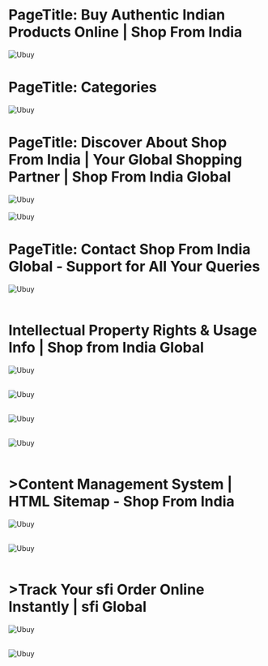 
# PageTitle: Buy Authentic Indian Products Online | Shop From India

![Ubuy](01.png)
<br>
# PageTitle: Categories

![Ubuy](02.png)
<br>
# PageTitle: Discover About Shop From India | Your Global Shopping Partner | Shop From India Global

![Ubuy](03.png)
<br><br>
![Ubuy](04.png)
<br>
# PageTitle: Contact Shop From India  Global - Support for All Your Queries

![Ubuy](05.png)
<br><br>

# Intellectual Property Rights & Usage Info | Shop from India Global
![Ubuy](06.png)
<br><br>

![Ubuy](07.png)
<br><br>

![Ubuy](08.png)
<br><br>

![Ubuy](09.png)
<br><br>

# >Content Management System | HTML Sitemap - Shop From India

![Ubuy](10.png)
<br><br>

![Ubuy](11.png)
<br><br>

# >Track Your sfi Order Online Instantly | sfi Global

![Ubuy](12.png)
<br><br>

![Ubuy](13.png)
<br><br>



